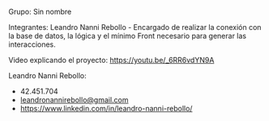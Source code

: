Grupo: Sin nombre

Integrantes: Leandro Nanni Rebollo
	- Encargado de realizar la conexión con la base de datos, la lógica y el mínimo Front necesario para generar las interacciones.

Video explicando el proyecto: https://youtu.be/_6RR6vdYN9A

Leandro Nanni Rebollo:
 - 42.451.704
 - leandronannirebollo@gmail.com
 - https://www.linkedin.com/in/leandro-nanni-rebollo/
